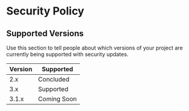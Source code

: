 # Security Policy

## Supported Versions

Use this section to tell people about which versions of your project are
currently being supported with security updates.

| Version | Supported   |
|---------|-------------|
| 2.x     | Concluded   |
| 3.x     | Supported   |     
| 3.1.x   | Coming Soon |      
